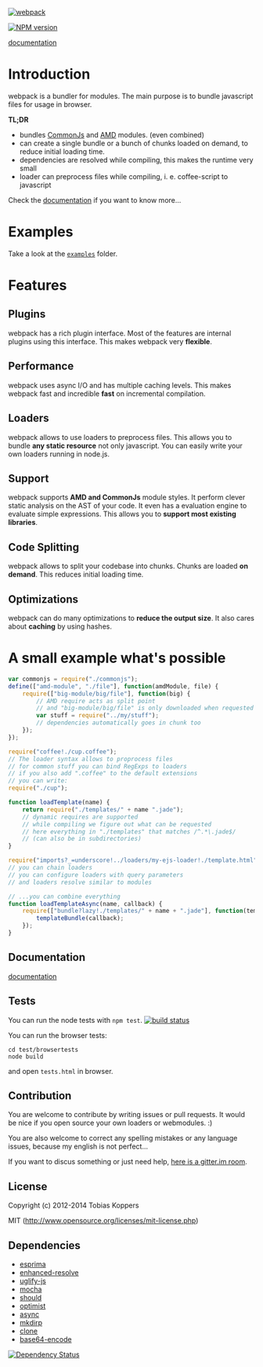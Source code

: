 [![webpack](http://webpack.github.io/assets/logo.png)](http://webpack.github.io)

[![NPM version](https://badge.fury.io/js/webpack.png)](http://badge.fury.io/js/webpack)

[documentation](http://webpack.github.io/docs/?utm_source=github&utm_medium=readme&utm_campaign=top)

# Introduction

webpack is a bundler for modules. The main purpose is to bundle javascript files for usage in browser.

**TL;DR**

* bundles [CommonJs](http://www.commonjs.org/specs/modules/1.0/) and [AMD](https://github.com/amdjs/amdjs-api/wiki/AMD) modules. (even combined)
* can create a single bundle or a bunch of chunks loaded on demand, to reduce initial loading time.
* dependencies are resolved while compiling, this makes the runtime very small
* loader can preprocess files while compiling, i. e. coffee-script to javascript

Check the [documentation](http://webpack.github.io/docs/?utm_source=github&utm_medium=readme&utm_campaign=trdr) if you want to know more...



# Examples

Take a look at the [`examples`](https://github.com/webpack/webpack/tree/master/examples) folder.



# Features

## Plugins

webpack has a rich plugin interface. Most of the features are internal plugins using this interface. This makes webpack very **flexible**.

## Performance

webpack uses async I/O and has multiple caching levels. This makes webpack fast and incredible **fast** on incremental compilation.

## Loaders

webpack allows to use loaders to preprocess files. This allows you to bundle **any static resource** not only javascript. You can easily write your own loaders running in node.js.

## Support

webpack supports **AMD and CommonJs** module styles. It perform clever static analysis on the AST of your code. It even has a evaluation engine to evaluate simple expressions. This allows you to **support most existing libraries**.

## Code Splitting

webpack allows to split your codebase into chunks. Chunks are loaded **on demand**. This reduces initial loading time.

## Optimizations

webpack can do many optimizations to **reduce the output size**. It also cares about **caching** by using hashes.



# A small example what's possible

``` javascript
var commonjs = require("./commonjs");
define(["amd-module", "./file"], function(amdModule, file) {
	require(["big-module/big/file"], function(big) {
		// AMD require acts as split point
		// and "big-module/big/file" is only downloaded when requested
		var stuff = require("../my/stuff");
		// dependencies automatically goes in chunk too
	});
});

require("coffee!./cup.coffee");
// The loader syntax allows to proprocess files
// for common stuff you can bind RegExps to loaders
// if you also add ".coffee" to the default extensions
// you can write:
require("./cup");

function loadTemplate(name) {
	return require("./templates/" + name ".jade");
	// dynamic requires are supported
	// while compiling we figure out what can be requested
	// here everything in "./templates" that matches /^.*\.jade$/
	// (can also be in subdirectories)
}

require("imports?_=underscore!../loaders/my-ejs-loader!./template.html");
// you can chain loaders
// you can configure loaders with query parameters
// and loaders resolve similar to modules

// ...you can combine everything
function loadTemplateAsync(name, callback) {
	require(["bundle?lazy!./templates/" + name + ".jade"], function(templateBundle) {
		templateBundle(callback);
	});
}
```



## Documentation

[documentation](http://webpack.github.io/docs/?utm_source=github&utm_medium=readme&utm_campaign=documentation)



## Tests

You can run the node tests with `npm test`. [![build status](https://secure.travis-ci.org/webpack/webpack.png)](http://travis-ci.org/webpack/webpack)

You can run the browser tests:

```
cd test/browsertests
node build
```

and open `tests.html` in browser.



## Contribution

You are welcome to contribute by writing issues or pull requests.
It would be nice if you open source your own loaders or webmodules. :)

You are also welcome to correct any spelling mistakes or any language issues, because my english is not perfect...

If you want to discus something or just need help, [here is a gitter.im room](https://gitter.im/webpack/webpack).


## License

Copyright (c) 2012-2014 Tobias Koppers

MIT (http://www.opensource.org/licenses/mit-license.php)




## Dependencies

* [esprima](http://esprima.org/)
* [enhanced-resolve](https://github.com/webpack/enhanced-resolve)
* [uglify-js](https://github.com/mishoo/UglifyJS)
* [mocha](https://github.com/visionmedia/mocha)
* [should](https://github.com/visionmedia/should.js)
* [optimist](https://github.com/substack/node-optimist)
* [async](https://github.com/caolan/async)
* [mkdirp](http://esprima.org/)
* [clone](https://github.com/pvorb/node-clone)
* [base64-encode](https://github.com/ForbesLindesay/base64-encode)

[![Dependency Status](https://david-dm.org/webpack/webpack.png)](https://david-dm.org/webpack/webpack)
